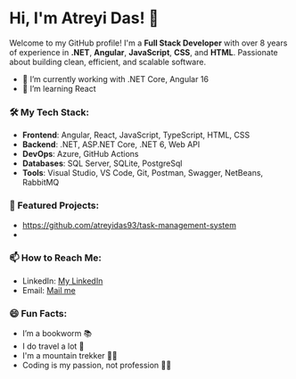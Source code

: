 # Hi, I'm Atreyi Das! 👋

Welcome to my GitHub profile! I'm a **Full Stack Developer** with over 8 years of experience in **.NET**, **Angular**, **JavaScript**, **CSS**, and **HTML**. Passionate about building clean, efficient, and scalable software.

- 🔭 I’m currently working with .NET Core, Angular 16
- 🌱 I’m learning React

### 🛠️ My Tech Stack:
- **Frontend**: Angular, React, JavaScript, TypeScript, HTML, CSS
- **Backend**: .NET, ASP.NET Core, .NET 6, Web API
- **DevOps**: Azure, GitHub Actions
- **Databases**: SQL Server, SQLite, PostgreSql
- **Tools**: Visual Studio, VS Code, Git, Postman, Swagger, NetBeans, RabbitMQ

### 🌟 Featured Projects:
- https://github.com/atreyidas93/task-management-system
- 

### 📫 How to Reach Me:
- LinkedIn: [My LinkedIn](https://www.linkedin.com/in/atreyi-das-008578110/)
- Email: [Mail me](atreyi.das1993@gmail.com)


### 😄 Fun Facts:
- I’m a bookworm 📚
- I do travel a lot 🚓
- I'm a mountain trekker 🚶‍♀️
- Coding is my passion, not profession 👩‍💻
